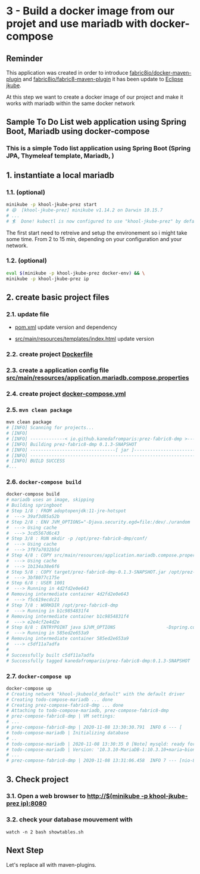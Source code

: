 # 3 - Build a docker image from our projet and use mariadb with docker-compose

## Reminder

This application was created in order to introduce [fabric8io/docker-maven-plugin](https://dmp.fabric8.io/) and [fabric8io/fabric8-maven-plugin](http://maven.fabric8.io/) it has been update to [Eclipse jkube](https://www.eclipse.org/jkube/docs/kubernetes-maven-plugin).

At this step we want to create a docker image of our project and make it works with mariadb within the same docker network

## Sample To Do List web application using Spring Boot, Mariadb using docker-compose

### This is a simple Todo list application using Spring Boot (Spring JPA, Thymeleaf template, Mariadb, )

## 1. instantiate a local mariadb

### 1.1. (optional)

```bash
minikube -p khool-jkube-prez start
# 😄  [khool-jkube-prez] minikube v1.14.2 on Darwin 10.15.7
# ...
# 🏄  Done! kubectl is now configured to use "khool-jkube-prez" by default
```

The first start need to retreive and setup the environement so i might take some time. From 2 to 15 min, depending on your configuration and your network.

### 1.2. (optional)

```bash
eval $(minikube -p khool-jkube-prez docker-env) && \
minikube -p khool-jkube-prez ip
```

## 2. create basic project files

### 2.1. update file

- [pom.xml](pom.xml) update version and dependency

- [src/main/resources/templates/index.html](src/main/resources/templates/index.html) update version

### 2.2. create project [Dockerfile](Dockerfile)

### 2.3. create a application config file [src/main/resources/application.mariadb.compose.properties](application.properties)

### 2.4. create project [docker-compose.yml](docker-compose.yml)

### 2.5. `mvn clean package`

```bash
mvn clean package
# [INFO] Scanning for projects...
# [INFO]
# [INFO] -------------< io.github.kanedafromparis:prez-fabric8-dmp >-------------
# [INFO] Building prez-fabric8-dmp 0.1.3-SNAPSHOT
# [INFO] --------------------------------[ jar ]---------------------------------
# [INFO] ------------------------------------------------------------------------
# [INFO] BUILD SUCCESS
#...
```

### 2.6. `docker-compose build`

```bash
docker-compose build
# mariadb uses an image, skipping
# Building springboot
# Step 1/8 : FROM adoptopenjdk:11-jre-hotspot
#  ---> 39af3d85a52b
# Step 2/8 : ENV JVM_OPTIONS="-Djava.security.egd=file:/dev/./urandom                  -XshowSettings:vm"
#  ---> Using cache
#  ---> 3cd5567d6c43
# Step 3/8 : RUN mkdir -p /opt/prez-fabric8-dmp/conf/
#  ---> Using cache
#  ---> 3f97a7032b5d
# Step 4/8 : COPY src/main/resources/application.mariadb.compose.properties /opt/prez-fabric8-dmp/conf/application.properties
#  ---> Using cache
#  ---> 1b134a38e6f6
# Step 5/8 : COPY target/prez-fabric8-dmp-0.1.3-SNAPSHOT.jar /opt/prez-fabric8-dmp/prez-fabric8-dmp.jar
#  ---> 3bf8077c175e
# Step 6/8 : USER 1001
#  ---> Running in 4d2fd2e0e643
# Removing intermediate container 4d2fd2e0e643
#  ---> f5c619ecdc21
# Step 7/8 : WORKDIR /opt/prez-fabric8-dmp
#  ---> Running in b1c9854831f4
# Removing intermediate container b1c9854831f4
#  ---> e2e4cf2e4d2e
# Step 8/8 : ENTRYPOINT java $JVM_OPTIONS                   -Dspring.config.location=/opt/prez-fabric8-dmp/conf/application.properties                                         -jar /opt/prez-fabric8-dmp/prez-fabric8-dmp.jar
#  ---> Running in 585ed2e653a9
# Removing intermediate container 585ed2e653a9
#  ---> c5df11a7adfa
#
# Successfully built c5df11a7adfa
# Successfully tagged kanedafromparis/prez-fabric8-dmp:0.1.3-SNAPSHOT
```

### 2.7. `docker-compose up`

```bash
docker-compose up
# Creating network "khool-jkubeold_default" with the default driver
# Creating todo-compose-mariadb ... done
# Creating prez-compose-fabric8-dmp ... done
# Attaching to todo-compose-mariadb, prez-compose-fabric8-dmp
# prez-compose-fabric8-dmp | VM settings:
# ...
# prez-compose-fabric8-dmp | 2020-11-08 13:30:30.791  INFO 6 --- [           main] .s.d.r.c.RepositoryConfigurationDelegate : Bootstrapping Spring Data JPA repositories in DEFERRED mode.
# todo-compose-mariadb | Initializing database
# ..
# todo-compose-mariadb | 2020-11-08 13:30:35 0 [Note] mysqld: ready for connections.
# todo-compose-mariadb | Version: '10.3.10-MariaDB-1:10.3.10+maria~bionic'  socket: '/var/run/mysqld/mysqld.sock'  port: 3306  mariadb.org binary distribution
# ...
# prez-compose-fabric8-dmp | 2020-11-08 13:31:06.458  INFO 7 --- [nio-8080-exec-1] o.s.web.servlet.DispatcherServlet        : Completed initialization in 9 ms
```

## 3. Check project

### 3.1. Open a web browser to [http://$(minikube -p khool-jkube-prez ip):8080](http://192.168.99.100:8080)

### 3.2. check your database mouvement with

`watch -n 2 bash showtables.sh`

## Next Step

Let's replace all with maven-plugins.
